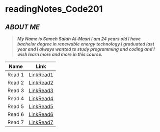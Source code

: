 # readingNotes_Code201
## ***ABOUT ME***
> ***My Name is Sameh Salah Al-Masri I am 24 years old I have bachelor degree in renewable energy technology I graduated last year and I always wanted to study programming and coding and I wish learn more and more in this course.***

Name | Link
------------ | -------------
Read 1 | [LinkRead1](https://samehmasri.github.io/readingNotes_Code201/read1)
Read 2 | [LinkRead2](https://samehmasri.github.io/readingNotes_Code201/read2)
Read 3 | [LinkRead3](https://samehmasri.github.io/readingNotes_Code201/read3)
Read 4 | [LinkRead4](https://samehmasri.github.io/readingNotes_Code201/read4)
Read 5 | [LinkRead5](https://samehmasri.github.io/readingNotes_Code201/read5)
Read 6 | [LinkRead6](https://samehmasri.github.io/readingNotes_Code201/read6)
Read 7 | [LinkRead7](https://samehmasri.github.io/readingNotes_Code201/read7)
